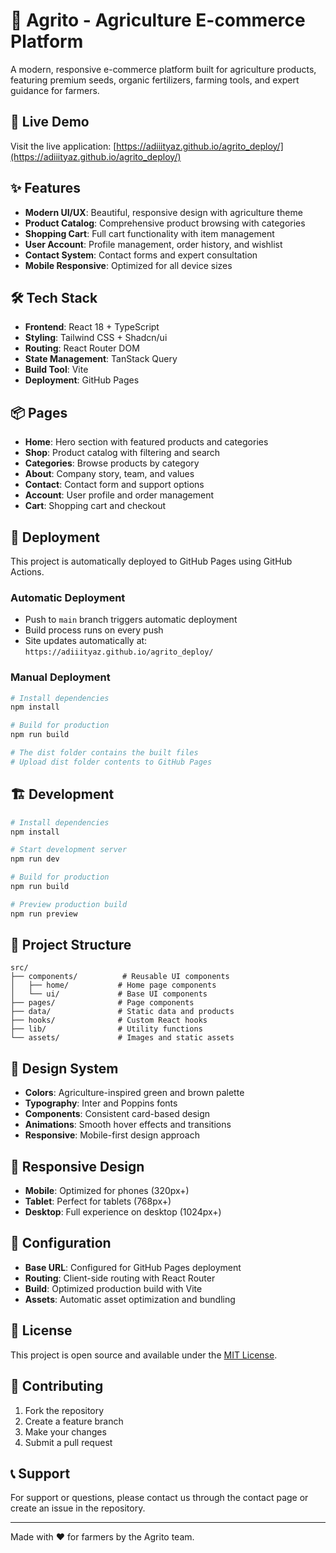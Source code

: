 # 🌱 Agrito - Agriculture E-commerce Platform

A modern, responsive e-commerce platform built for agriculture products, featuring premium seeds, organic fertilizers, farming tools, and expert guidance for farmers.

## 🚀 Live Demo

Visit the live application: [https://adiiityaz.github.io/agrito_deploy/](https://adiiityaz.github.io/agrito_deploy/)

## ✨ Features

- **Modern UI/UX**: Beautiful, responsive design with agriculture theme
- **Product Catalog**: Comprehensive product browsing with categories
- **Shopping Cart**: Full cart functionality with item management
- **User Account**: Profile management, order history, and wishlist
- **Contact System**: Contact forms and expert consultation
- **Mobile Responsive**: Optimized for all device sizes

## 🛠️ Tech Stack

- **Frontend**: React 18 + TypeScript
- **Styling**: Tailwind CSS + Shadcn/ui
- **Routing**: React Router DOM
- **State Management**: TanStack Query
- **Build Tool**: Vite
- **Deployment**: GitHub Pages

## 📦 Pages

- **Home**: Hero section with featured products and categories
- **Shop**: Product catalog with filtering and search
- **Categories**: Browse products by category
- **About**: Company story, team, and values
- **Contact**: Contact form and support options
- **Account**: User profile and order management
- **Cart**: Shopping cart and checkout

## 🚀 Deployment

This project is automatically deployed to GitHub Pages using GitHub Actions.

### Automatic Deployment
- Push to `main` branch triggers automatic deployment
- Build process runs on every push
- Site updates automatically at: `https://adiiityaz.github.io/agrito_deploy/`

### Manual Deployment
```bash
# Install dependencies
npm install

# Build for production
npm run build

# The dist folder contains the built files
# Upload dist folder contents to GitHub Pages
```

## 🏗️ Development

```bash
# Install dependencies
npm install

# Start development server
npm run dev

# Build for production
npm run build

# Preview production build
npm run preview
```

## 📁 Project Structure

```
src/
├── components/          # Reusable UI components
│   ├── home/           # Home page components
│   └── ui/             # Base UI components
├── pages/              # Page components
├── data/               # Static data and products
├── hooks/              # Custom React hooks
├── lib/                # Utility functions
└── assets/             # Images and static assets
```

## 🎨 Design System

- **Colors**: Agriculture-inspired green and brown palette
- **Typography**: Inter and Poppins fonts
- **Components**: Consistent card-based design
- **Animations**: Smooth hover effects and transitions
- **Responsive**: Mobile-first design approach

## 📱 Responsive Design

- **Mobile**: Optimized for phones (320px+)
- **Tablet**: Perfect for tablets (768px+)
- **Desktop**: Full experience on desktop (1024px+)

## 🔧 Configuration

- **Base URL**: Configured for GitHub Pages deployment
- **Routing**: Client-side routing with React Router
- **Build**: Optimized production build with Vite
- **Assets**: Automatic asset optimization and bundling

## 📄 License

This project is open source and available under the [MIT License](LICENSE).

## 🤝 Contributing

1. Fork the repository
2. Create a feature branch
3. Make your changes
4. Submit a pull request

## 📞 Support

For support or questions, please contact us through the contact page or create an issue in the repository.

---

Made with ❤️ for farmers by the Agrito team.
